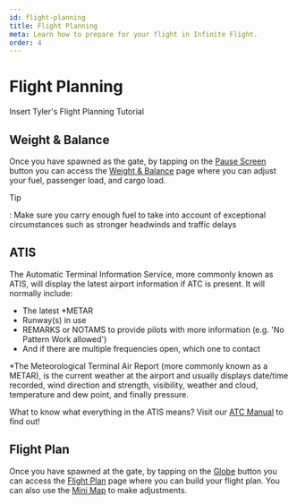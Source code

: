 ```yaml
---
id: flight-planning
title: Flight Planning
meta: Learn how to prepare for your flight in Infinite Flight.
order: 4
---
```



# Flight Planning        



Insert Tyler's Flight Planning Tutorial




## Weight & Balance

 

Once you have spawned as the gate, by tapping on the [Pause Screen](/guide/getting-started/pilot-user-interface/fly#fly-screen) button you can access the [Weight & Balance](/guide/getting-started/pilot-user-interface/pause-menu#weight-%26-balance) page where you can adjust your fuel, passenger load, and cargo load.



Tip

: Make sure you carry enough fuel to take into account of exceptional circumstances such as stronger headwinds and traffic delays



## ATIS

 

The Automatic Terminal Information Service, more commonly known as ATIS, will display the latest airport information if ATC is present. It will normally include:



- The latest *METAR
- Runway(s) in use
- REMARKS or NOTAMS to provide pilots with more information (e.g. 'No Pattern Work allowed')
- And if there are multiple frequencies open, which one to contact



*The Meteorological Terminal Air Report (more commonly known as a METAR), is the current weather at the airport and usually displays date/time recorded, wind direction and strength, visibility, weather and cloud, temperature and dew point, and finally pressure.



What to know what everything in the ATIS means? Visit our [ATC Manual](/guide/atc-manual/6.-atis/6.1-atis#6.1-atis) to find out!



## Flight Plan

 

Once you have spawned at the gate, by tapping on the [Globe](/guide/getting-started/pilot-user-interface/fly#fly-screen) button you can access the [Flight Plan](/guide/getting-started/pilot-user-interface/flight-plan#flight-plan-screen) page where you can build your flight plan. You can also use the [Mini Map](/guide/getting-started/pilot-user-interface/mini-map#mini-map) to make adjustments.